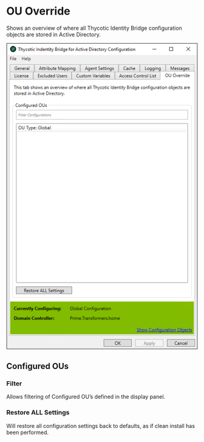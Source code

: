 [title]: # (OU Override)
[tags]: # (panel)
[priority]: # (5)
# OU Override

Shows an overview of where all Thycotic Identity Bridge configuration objects are stored in Active Directory.

![ou override](../images/ou-override.png "OU Override tab of the Bridge Configuration tool")

## Configured OUs

### Filter

Allows filtering of Configured OU’s defined in the display panel.

### Restore ALL Settings

Will restore all configuration settings back to defaults, as if clean install has been performed.
